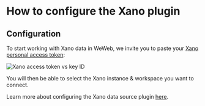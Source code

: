 # How to configure the Xano plugin

## Configuration

To start working with Xano data in WeWeb, we invite you to paste your [Xano personal access token](https://docs.xano.com/metadata-api):

![Xano access token vs key ID](https://docs.weweb.io/assets/xano-access-token-hXRNU255.png)

You will then be able to select the Xano instance & workspace you want to connect.

Learn more about configuring the Xano data source plugin [here](https://docs.weweb.io/plugins/data-sources/xano-data.html).
